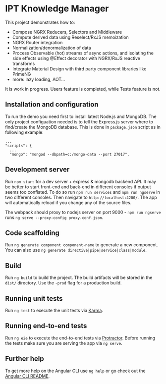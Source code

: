 # IPT Knowledge Manager

This project demonstrates how to:
* Compose NGRX Reducers, Selectors and Middleware
* Compute derived data using Reselect/RxJS memoization
* NGRX Router integration
* Normalization/denormalization of data
* Process Observable (hot) streams of async actions, and isolating the side effects using @Effect decorator with NGRX/RxJS reactive transforms
* Integrate Material Design with third party component libraries like PrimeNG
* more: lazy loading, AOT...

It is work in progress. Users feature is completed, while Tests feature is not.

## Installation and configuration

To run the demo you need first to install latest Node.js and MongoDB. The only project configuation needed is to tell the Express.js server where to find/create the MongoDB database. This is done in `package.json` script as in following example:

```
...
"scripts": {
  ...
  "mongo": "mongod --dbpath=c:/mongo-data --port 27017",

```

## Development server

Run `npm start` for a dev server + express & mongodb backend API. It may be better to start front-end and back-end in different consoles if output seems too conflated. To do so run `npm run services` and `npm run ngserve` in two different consoles. 
Then navigate to `http://localhost:4200/`. The app will automatically reload if you change any of the source files.

The webpack should proxy to nodejs server on port 9000 - `npm run ngserve` runs `ng serve --proxy-config proxy.conf.json`.

## Code scaffolding

Run `ng generate component component-name` to generate a new component. You can also use `ng generate directive|pipe|service|class|module`.

## Build

Run `ng build` to build the project. The build artifacts will be stored in the `dist/` directory. Use the `-prod` flag for a production build.

## Running unit tests

Run `ng test` to execute the unit tests via [Karma](https://karma-runner.github.io).

## Running end-to-end tests

Run `ng e2e` to execute the end-to-end tests via [Protractor](http://www.protractortest.org/).
Before running the tests make sure you are serving the app via `ng serve`.

## Further help

To get more help on the Angular CLI use `ng help` or go check out the [Angular CLI README](https://github.com/angular/angular-cli/blob/master/README.md).
